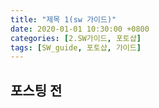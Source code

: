 ```yaml
---
title: "제목 1(sw 가이드)"
date: 2020-01-01 10:30:00 +0800
categories: [2.SW가이드, 포토샵]
tags: [SW_guide, 포토샵, 가이드]
---
```







## 포스팅 전


